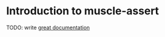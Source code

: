 # Introduction to muscle-assert

TODO: write [great documentation](http://jacobian.org/writing/what-to-write/)
